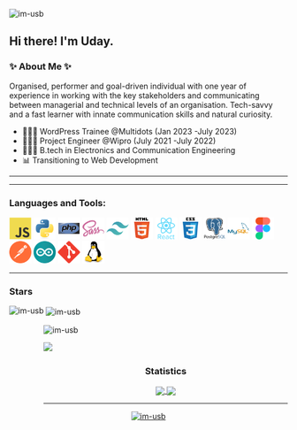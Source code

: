 <p align="left"> <img src="https://komarev.com/ghpvc/?username=im-usb&label=Profile%20views&color=0e75b6&style=flat" alt="im-usb" /> </p>

## Hi there! I'm Uday.

### ✨ About Me ✨
Organised, performer and goal-driven individual with one year of experience in working with the key stakeholders and communicating between managerial and technical levels of an organisation. Tech-savvy and a fast learner with innate communication skills and natural curiosity.

- 👩🏻‍💻 WordPress Trainee @Multidots (Jan 2023 -July 2023)
- 👩🏻‍💻 Project Engineer @Wipro (July 2021 -July 2022)
- 👩🏻‍💻 B.tech in Electronics and Communication Engineering
- 📊 Transitioning to Web Development
<!-- 📝 Taught myself SQL, Python, HTML, CSS and still going -->

<!--### 💡 Core Competencies 💡
- Tools/Languages: SQL, Python, HTML, CSS, Excel, JS(basic) -->
<hr/>

<!--### ⚡️ Currently ⚡️
- Learning Front-end Web Development 
- Course: 100 Days of Code: The Complete Python Pro Bootcamp for 2023 (Udemy)
- Course: The Complete 2023 Web Development Bootcamp (Udemy)
- Course: Full Stack Web Development 2.0 (PWSkills) -->

<hr/>

<h3 align="left">Languages and Tools:</h3>
<p align="left">
<img src="https://raw.githubusercontent.com/teamedwardforever/Readme-Generator/71f25dd8b98329b168142a6b782a107b75eab178/svg/Skills/Languages/javascript-original.svg" alt="Javascript" width="40" height="40"/>
<img src="https://raw.githubusercontent.com/teamedwardforever/Readme-Generator/71f25dd8b98329b168142a6b782a107b75eab178/svg/Skills/Languages/python-original.svg" alt="Python" width="40" height="40"/>
<img src="https://raw.githubusercontent.com/teamedwardforever/Readme-Generator/71f25dd8b98329b168142a6b782a107b75eab178/svg/Skills/Languages/php-original.svg" alt="PHP" width="40" height="40"/>
<img src="https://raw.githubusercontent.com/teamedwardforever/Readme-Generator/71f25dd8b98329b168142a6b782a107b75eab178/svg/Skills/Frontend/sass-original.svg" alt="Sass" width="40" height="40"/>
<img src="https://raw.githubusercontent.com/teamedwardforever/Readme-Generator/71f25dd8b98329b168142a6b782a107b75eab178/svg/Skills/Frontend/tailwindcss-icon.svg" alt="Tailwindcss" width="40" height="40"/>
<img src="https://raw.githubusercontent.com/teamedwardforever/Readme-Generator/71f25dd8b98329b168142a6b782a107b75eab178/svg/Skills/Frontend/html5-original-wordmark.svg" alt="HTML" width="40" height="40"/>
<img src="https://raw.githubusercontent.com/teamedwardforever/Readme-Generator/71f25dd8b98329b168142a6b782a107b75eab178/svg/Skills/Frontend/react-original-wordmark.svg" alt="React" width="40" height="40"/>
<img src="https://raw.githubusercontent.com/teamedwardforever/Readme-Generator/71f25dd8b98329b168142a6b782a107b75eab178/svg/Skills/Frontend/css3-original-wordmark.svg" alt="Css" width="40" height="40"/>
<img src="https://raw.githubusercontent.com/teamedwardforever/Readme-Generator/71f25dd8b98329b168142a6b782a107b75eab178/svg/Skills/Database/postgresql-original-wordmark.svg" alt="Postgresql" width="40" height="40"/>
<img src="https://raw.githubusercontent.com/teamedwardforever/Readme-Generator/71f25dd8b98329b168142a6b782a107b75eab178/svg/Skills/Database/mysql-original-wordmark.svg" alt="Mysql" width="40" height="40"/>
<img src="https://raw.githubusercontent.com/teamedwardforever/Readme-Generator/71f25dd8b98329b168142a6b782a107b75eab178/svg/Skills/Software/figma-icon.svg" alt="Figma" width="40" height="40"/>
<img src="https://raw.githubusercontent.com/teamedwardforever/Readme-Generator/71f25dd8b98329b168142a6b782a107b75eab178/svg/Skills/Software/getpostman-icon.svg" alt="Postman" width="40" height="40"/>
<img src="https://raw.githubusercontent.com/teamedwardforever/Readme-Generator/71f25dd8b98329b168142a6b782a107b75eab178/svg/Skills/Other/arduino-1.svg" alt="Arduino" width="40" height="40"/>
<img src="https://raw.githubusercontent.com/teamedwardforever/Readme-Generator/71f25dd8b98329b168142a6b782a107b75eab178/svg/Skills/Other/git-scm-icon.svg" alt="Git" width="40" height="40"/>
<img src="https://raw.githubusercontent.com/teamedwardforever/Readme-Generator/71f25dd8b98329b168142a6b782a107b75eab178/svg/Skills/Other/linux-original.svg" alt="Linux" width="40" height="40"/>
</p>

<hr/>

<h3 align="left">Stars</h3>
<img align="left" height="180em" src="https://github-readme-stats.vercel.app/api/top-langs/?username=im-usb&layout=compact&theme=dark" alt=im-usb />
<p>&nbsp;<img align="center" height="180em" src="https://github-readme-stats.vercel.app/api?username=im-usb&show_icons=true&locale=en&theme=dark" alt="im-usb" /></p>
<p><img align="center" height="180em" src="https://github-readme-streak-stats.herokuapp.com/?user=im-usb&theme=dark" alt="im-usb" /></p>

<img src="https://user-images.githubusercontent.com/73097560/115834477-dbab4500-a447-11eb-908a-139a6edaec5c.gif"><h3 align="center">Statistics</h3>
<div align="center">
<a href="https://github.com/im-usb">
<img align="center" src="http://github-profile-summary-cards.vercel.app/api/cards/stats?username=im-usb&theme=2077" height="180em" />
<img align="center" src="http://github-profile-summary-cards.vercel.app/api/cards/profile-details?username=im-usb&theme=2077" height="180em" />
</div>

<hr/>

<p align="center"> <a href="https://github.com/ryo-ma/github-profile-trophy"><img src="https://github-profile-trophy.vercel.app/?username=im-usb&theme=nord" alt="im-usb" /></a> </p>
